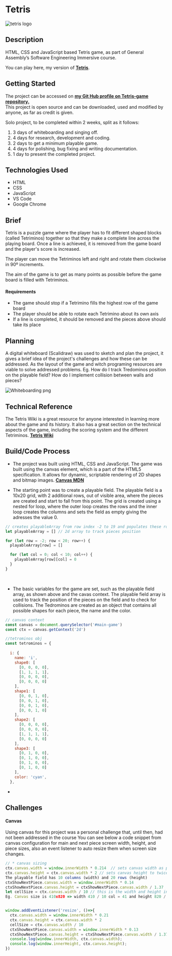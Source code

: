 # Tetris

![tetris logo](img/tetris-logo.png)

## Description

HTML, CSS and JavaScript based Tetris game, as part of General Assembly’s Software Engineering Immersive course.


You can play here, my version of **[Tetris](https://s-carlos-teixeira.github.io/Tetris-game/)**.

## Getting Started

The project can be accessed on **[my Git Hub profile on Tetris-game repository.](https://github.com/scarlosteixeira/Tetris-game)** <br>
This project is open source and can be downloaded, used and modified by anyone, as far as credit is given.

Solo project, to be completed within 2 weeks, split as it follows: <br>

1. 3 days of whiteboarding and singing off.
2. 4 days for research, development and coding.
3. 2 days to get a minimum playable game.
4. 4 days for polishing, bug fixing and writing documentation.
5. 1 day to present the completed project.

## Technologies Used

* HTML
* CSS
* JavaScript
* VS Code
* Google Chrome

## Brief


Tetris is a puzzle game where the player has to fit different shaped blocks (called Tetriminos) together so that they make a complete line across the playing board. Once a line is achieved, it is removed from the game board and the player's score is increased.


The player can move the Tetriminos left and right and rotate them clockwise in 90º increments.


The aim of the game is to get as many points as possible before the game board is filled with Tetriminos.


#### Requirements
* The game should stop if a Tetrimino fills the highest row of the game board
* The player should be able to rotate each Tetrimino about its own axis
* If a line is completed, it should be removed and the pieces above should take its place


## Planning


A digital whiteboard (Scalidraw) was used to sketch and plan the project, it gives a brief idea of the project's challenges and how these can be addressed. As the layout of the game and witch programing resources are viable to solve addressed problems. Eg. How do I track Tredominos position on the playable field?
How do I implement collision between walls and pieces?

![Whiteboarding png ](./tetris-whiteboarding.png)

## Technical Reference

The Tetris Wiki is a great resource for anyone interested in learning more about the game and its history. It also has a great section on the technical aspects of the game, including the scoring system and the different Tetriminos. **[Tetris Wiki](https://tetris.fandom.com/wiki/Tetris_Wiki)**


## Build/Code Process

* The project was built using HTML, CSS and JavaScript. The game was built using the canvas element, which is a part of the HTML5 specification. It allows for dynamic, scriptable rendering of 2D shapes and bitmap images. **[Canvas MDN](https://developer.mozilla.org/en-US/docs/Web/API/Canvas_API/Tutorial)**

* The starting point was to create a playable field. The playable field is a 10x20 grid, with 2 additional rows, out of visible area, where the pieces are created and start to fall from this point. The grid is created using a nested for loop, where the outer loop creates the rows and the inner loop creates the columns and sets the field as empty giving the adresses the value 0. 

``` javascript
// creates playableArray from row index -2 to 19 and populates these rows 10 "columns" indexes. set these indexes equals to 0.
let playableArray = [] // 2d array to track pieces position

for (let row = -2; row < 20; row++) {
  playableArray[row] = []

  for (let col = 0; col < 10; col++) {
    playableArray[row][col] = 0
  }
}
```
<br>

* The basic variables for the game are set, such as the playable field array, as shown above and the cavas context. The playable field array is used to track the position of the pieces on the field and to check for collisions. The Tedrominos are created as an object that contains all possible shapes for each piece, the name and the color. 

``` javascript
// canvas context
const canvas = document.querySelector('#main-game')
const ctx = canvas.getContext('2d')

//tetrominos obj
const tetrominos = {
  
  i: {
    name: 'i',
    shape0: [
      [0, 0, 0, 0],
      [1, 1, 1, 1],
      [0, 0, 0, 0],
      [0, 0, 0, 0]
    ],
    shape1: [
      [0, 0, 1, 0],
      [0, 0, 1, 0],
      [0, 0, 1, 0],
      [0, 0, 1, 0]
    ],
    shape2: [
      [0, 0, 0, 0],
      [0, 0, 0, 0],
      [1, 1, 1, 1],
      [0, 0, 0, 0]
    ],
    shape3: [
      [0, 1, 0, 0],
      [0, 1, 0, 0],
      [0, 1, 0, 0],
      [0, 1, 0, 0]
    ],
    color: 'cyan',
  },

```

* 




## Challenges

#### Canvas 

Using canvas for this project was a personal challenge that, until then, had not been addressed in the course
You can see below a code snippet from canvas configuration for main and next piece screen width, height, and piece sizes, also an event listener to auto resize them when screen size changes.

``` javascript
// * canvas sizing
ctx.canvas.width = window.innerWidth * 0.214  // sets canvas width as per user screen size by about 20% of it.
ctx.canvas.height = ctx.canvas.width * 2 // sets canvas height to twice the width. 
The playable field has 10 columns (width) and 20 rows (height)
ctxShowNextPiece.canvas.width = window.innerWidth * 0.14
ctxShowNextPiece.canvas.height = ctxShowNextPiece.canvas.width / 1.37
let cellSize = ctx.canvas.width / 10 // this is the width and height in px for draw each tetromino single square.  
Eg. Canvas size is 410x820 => width 410 / 10 col = 41 and height 820 / 20 rows = 41 => 41 row size x 41 col size


window.addEventListener('resize', ()=>{
  ctx.canvas.width = window.innerWidth * 0.21
  ctx.canvas.height = ctx.canvas.width * 2
  cellSize = ctx.canvas.width / 10
  ctxShowNextPiece.canvas.width = window.innerWidth * 0.13
  ctxShowNextPiece.canvas.height = ctxShowNextPiece.canvas.width / 1.37
  console.log(window.innerWidth, ctx.canvas.width);
  console.log(window.innerHeight, ctx.canvas.height);
})
```